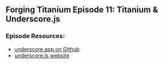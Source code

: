 ## Forging Titanium Episode 11: Titanium & Underscore.js

### Episode Resources:

* [underscore app on Github](https://github.com/appcelerator-developer-relations/Forging-Titanium/tree/master/ep-011/underscore)
* [underscore.js website](http://documentcloud.github.com/underscore/)
